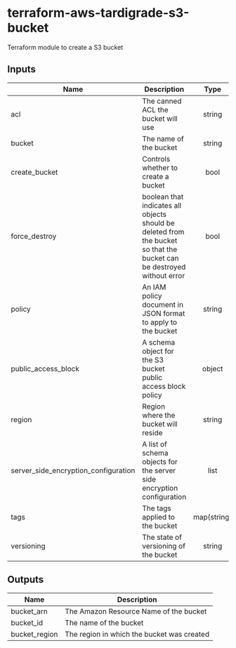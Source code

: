 # terraform-aws-tardigrade-s3-bucket

Terraform module to create a S3 bucket

## Inputs

| Name | Description | Type | Default | Required |
|------|-------------|:----:|:-----:|:-----:|
| acl | The canned ACL the bucket will use | string | `"private"` | no |
| bucket | The name of the bucket | string | n/a | yes |
| create\_bucket | Controls whether to create a bucket | bool | `"true"` | no |
| force\_destroy | boolean that indicates all objects should be deleted from the bucket so that the bucket can be destroyed without error | bool | `"false"` | no |
| policy | An IAM policy document in JSON format to apply to the bucket | string | `""` | no |
| public\_access\_block | A schema object for the S3 bucket public access block policy | object | `<map>` | no |
| region | Region where the bucket will reside | string | n/a | yes |
| server\_side\_encryption\_configuration | A list of schema objects for the server side encryption configuration | list | `<list>` | no |
| tags | The tags applied to the bucket | map(string) | `<map>` | no |
| versioning | The state of versioning of the bucket | string | `"false"` | no |

## Outputs

| Name | Description |
|------|-------------|
| bucket\_arn | The Amazon Resource Name of the bucket |
| bucket\_id | The name of the bucket |
| bucket\_region | The region in which the bucket was created |

